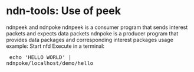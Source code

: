 # ndn-tools: Use of peek

ndnpeek and ndnpoke
    ndnpeek is a consumer program that sends interest packets and expects data packets
    ndnpoke is a producer program that provides data packages and corresponding interest packages
usage example:
    Start nfd
    Execute in a terminal:
    <pre>
    echo 'HELLO WORLD' | ndnpoke/localhost/demo/hello
    </pre>
